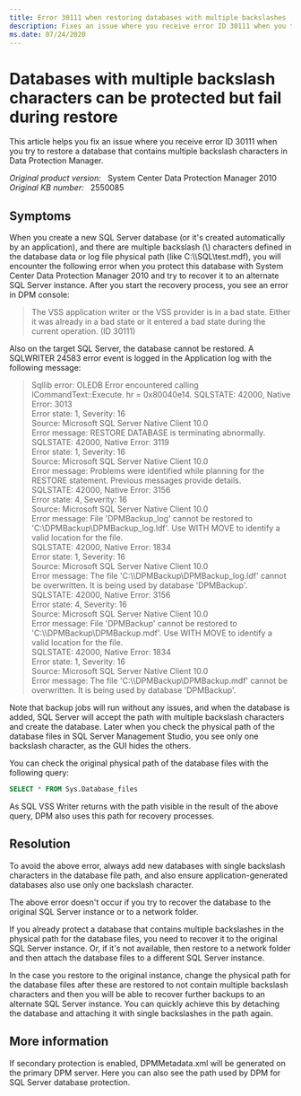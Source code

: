 ```yaml
---
title: Error 30111 when restoring databases with multiple backslashes
description: Fixes an issue where you receive error ID 30111 when you try to restore a database that contains multiple backslash characters in Data Protection Manager
ms.date: 07/24/2020
---
```

# Databases with multiple backslash characters can be protected but fail during restore

This article helps you fix an issue where you receive error ID 30111 when you try to restore a database that contains multiple backslash characters in Data Protection Manager.

_Original product version:_ &nbsp; System Center Data Protection Manager 2010  
_Original KB number:_ &nbsp; 2550085

## Symptoms

When you create a new SQL Server database (or it's created automatically by an application), and there are multiple backslash (\\) characters defined in the database data or log file physical path (like C:\\\SQL\test.mdf), you will encounter the following error when you protect this database with System Center Data Protection Manager 2010 and try to recover it to an alternate SQL Server instance. After you start the recovery process, you see an error in DPM console:

> The VSS application writer or the VSS provider is in a bad state. Either it was already in a bad state or it entered a bad state during the current operation. (ID 30111)

Also on the target SQL Server, the database cannot be restored. A SQLWRITER 24583 error event is logged in the Application log with the following message:

> Sqllib error: OLEDB Error encountered calling ICommandText::Execute. hr = 0x80040e14. SQLSTATE: 42000, Native Error: 3013  
> Error state: 1, Severity: 16  
> Source: Microsoft SQL Server Native Client 10.0  
> Error message: RESTORE DATABASE is terminating abnormally.  
> SQLSTATE: 42000, Native Error: 3119  
> Error state: 1, Severity: 16  
> Source: Microsoft SQL Server Native Client 10.0  
> Error message: Problems were identified while planning for the RESTORE statement. Previous messages provide details.  
> SQLSTATE: 42000, Native Error: 3156  
> Error state: 4, Severity: 16  
> Source: Microsoft SQL Server Native Client 10.0  
> Error message: File 'DPMBackup_log' cannot be restored to 'C:\\DPMBackup\DPMBackup_log.ldf'. Use WITH MOVE to identify a valid location for the file.  
> SQLSTATE: 42000, Native Error: 1834  
> Error state: 1, Severity: 16  
> Source: Microsoft SQL Server Native Client 10.0  
> Error message: The file 'C:\\\DPMBackup\DPMBackup_log.ldf' cannot be overwritten. It is being used by database 'DPMBackup'.  
> SQLSTATE: 42000, Native Error: 3156  
> Error state: 4, Severity: 16  
> Source: Microsoft SQL Server Native Client 10.0  
> Error message: File 'DPMBackup' cannot be restored to 'C:\\\DPMBackup\DPMBackup.mdf'. Use WITH MOVE to identify a valid location for the file.  
> SQLSTATE: 42000, Native Error: 1834  
> Error state: 1, Severity: 16  
> Source: Microsoft SQL Server Native Client 10.0  
> Error message: The file 'C:\\\DPMBackup\DPMBackup.mdf' cannot be overwritten. It is being used by database 'DPMBackup'.

Note that backup jobs will run without any issues, and when the database is added, SQL Server will accept the path with multiple backslash characters and create the database. Later when you check the physical path of the database files in SQL Server Management Studio, you see only one backslash character, as the GUI hides the others.

You can check the original physical path of the database files with the following query:

```sql
SELECT * FROM Sys.Database_files
```

As SQL VSS Writer returns with the path visible in the result of the above query, DPM also uses this path for recovery processes.

## Resolution

To avoid the above error, always add new databases with single backslash characters in the database file path, and also ensure application-generated databases also use only one backslash character.

The above error doesn't occur if you try to recover the database to the original SQL Server instance or to a network folder.

If you already protect a database that contains multiple backslashes in the physical path for the database files, you need to recover it to the original SQL Server instance. Or, if it's not available, then restore to a network folder and then attach the database files to a different SQL Server instance.

In the case you restore to the original instance, change the physical path for the database files after these are restored to not contain multiple backslash characters and then you will be able to recover further backups to an alternate SQL Server instance. You can quickly achieve this by detaching the database and attaching it with single backslashes in the path again.

## More information

If secondary protection is enabled, DPMMetadata.xml will be generated on the primary DPM server. Here you can also see the path used by DPM for SQL Server database protection.
